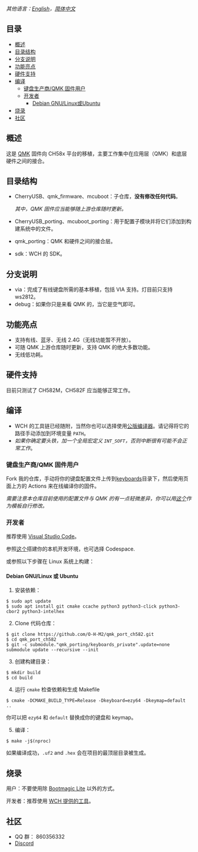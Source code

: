*其他语言：[English](README.md)，[简体中文](README.zh-cn.md)*

## 目录

- [概述](#概述)
- [目录结构](#目录结构)
- [分支说明](#分支说明)
- [功能亮点](#功能亮点)
- [硬件支持](#硬件支持)
- [编译](#编译)
  - [键盘生产商/QMK 固件用户](#键盘生产商qmk-固件用户)
  - [开发者](#开发者)
    - [Debian GNU/Linux或Ubuntu](#debian-gnulinux-或-ubuntu)
- [烧录](#烧录)
- [社区](#社区)

## 概述

这是 [QMK](https://github.com/qmk/qmk_firmware) 固件向 CH58x 平台的移植，主要工作集中在应用层（QMK）和底层硬件之间的接合。

## 目录结构

- CherryUSB、qmk_firmware、mcuboot：子仓库，**没有修改任何代码**。

  *其中，QMK 固件应当能够随上游仓库随时更新。*
- CherryUSB_porting、mcuboot_porting：用于配置子模块并将它们添加到构建系统中的文件。
- qmk_porting：QMK 和硬件之间的接合层。
- sdk：WCH 的 SDK。

## 分支说明

- via：完成了有线键盘所需的基本移植，包括 VIA 支持。灯目前只支持 ws2812。
- debug：如果你只是来看 QMK 的，当它是空气即可。

## 功能亮点

- 支持有线、蓝牙、无线 2.4G（无线功能暂不开放）。
- 可随 QMK 上游仓库随时更新，支持 QMK 的绝大多数功能。
- 无线低功耗。

## 硬件支持

目前只测试了 CH582M，CH582F 应当能够正常工作。

## 编译

- WCH 的工具链已经随附，当然你也可以选择使用[公版编译器](https://xpack.github.io/blog/2019/07/31/riscv-none-embed-gcc-v8-2-0-3-1-released)。请记得将它的路径手动添加到环境变量 `PATH`。
- *如果你确定要头铁，加一个全局宏定义 `INT_SOFT`，否则中断很有可能不会正常工作*。

### 键盘生产商/QMK 固件用户

Fork 我的仓库，手动将你的键盘配置文件上传到[keyboards](https://github.com/O-H-M2/qmk_port_ch582/tree/via/qmk_porting/keyboards)目录下，然后使用页面上方的 Actions 来在线编译你的固件。

*需要注意本仓库目前使用的配置文件与 QMK 的有一点轻微差异，你可以用[这个](https://github.com/O-H-M2/qmk_port_ch582/tree/via/qmk_porting/keyboards/m2wired)作为模板自行修改。*

### 开发者

推荐使用 [Visual Studio Code](https://code.visualstudio.com/)。

参照[这个](./VSCODE_DEVELOPMENT.md)搭建你的本机开发环境，也可选择 Codespace.

或参照以下步骤在 Linux 系统上构建：

#### Debian GNU/Linux 或 Ubuntu

1. 安装依赖：

```
$ sudo apt update
$ sudo apt install git cmake ccache python3 python3-click python3-cbor2 python3-intelhex
```

2. Clone 代码仓库：
```
$ git clone https://github.com/O-H-M2/qmk_port_ch582.git
$ cd qmk_port_ch582
$ git -c submodule."qmk_porting/keyboards_private".update=none submodule update --recursive --init
```

3. 创建构建目录：
```
$ mkdir build
$ cd build
```

4. 运行 `cmake` 检查依赖和生成 Makefile
```
$ cmake -DCMAKE_BUILD_TYPE=Release -Dkeyboard=ezy64 -Dkeymap=default ..
```
你可以把 `ezy64` 和 `default` 替换成你的键盘和 keymap。

5. 编译：
```
$ make -j$(nproc)
```
如果编译成功，`.uf2` and `.hex` 会在项目的最顶层目录被生成。

## 烧录

用户：不要使用除 [Bootmagic Lite](https://docs.qmk.fm/#/feature_bootmagic?id=bootmagic-lite) 以外的方式。

开发者：推荐使用 [WCH 提供的工具](http://www.wch.cn/downloads/WCHISPTool_Setup_exe.html)。

## 社区

- QQ 群： 860356332
- [Discord](https://discord.gg/kaH6eRUFZS)

